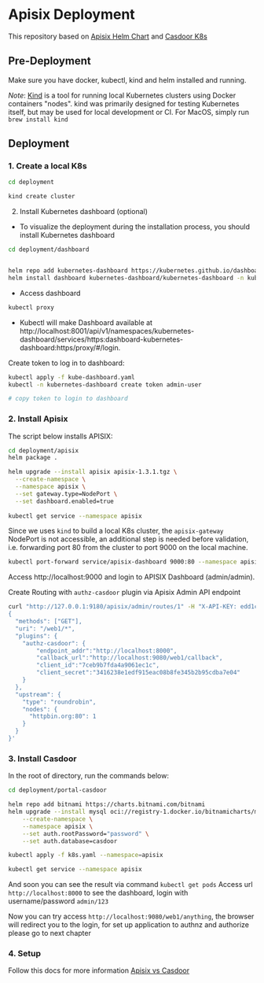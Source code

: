 # Apisix Deployment

This repository based on [Apisix Helm Chart](https://github.com/apache/apisix-helm-chart) and [Casdoor K8s](https://raw.githubusercontent.com/casdoor/casdoor/master/k8s.yaml)

## Pre-Deployment
Make sure you have docker, kubectl, kind and helm installed and running.

*Note*: [Kind](https://kind.sigs.k8s.io/) is a tool for running local Kubernetes clusters using Docker containers "nodes". kind was primarily designed for testing Kubernetes itself, but may be used for local development or CI.
For MacOS, simply run `brew install kind`

## Deployment
### 1. Create a local K8s

```bash
cd deployment

kind create cluster
```

2. Install Kubernetes dashboard (optional)
- To visualize the deployment during the installation process, you should install Kubernetes dashboard

```bash
cd deployment/dashboard


helm repo add kubernetes-dashboard https://kubernetes.github.io/dashboard/
helm install dashboard kubernetes-dashboard/kubernetes-dashboard -n kubernetes-dashboard --create-namespace
```

- Access dashboard

```bash
kubectl proxy
```

- Kubectl will make Dashboard available at http://localhost:8001/api/v1/namespaces/kubernetes-dashboard/services/https:dashboard-kubernetes-dashboard:https/proxy/#/login.

Create token to log in to dashboard:

```bash
kubectl apply -f kube-dashboard.yaml
kubectl -n kubernetes-dashboard create token admin-user

# copy token to login to dashboard
```

### 2. Install Apisix
The script below installs APISIX:


```bash
cd deployment/apisix
helm package .

helm upgrade --install apisix apisix-1.3.1.tgz \
  --create-namespace \
  --namespace apisix \
  --set gateway.type=NodePort \
  --set dashboard.enabled=true
  
kubectl get service --namespace apisix
```

Since we uses `kind` to build a local K8s cluster, the `apisix-gateway` NodePort is not accessible, an additional step is needed before validation, i.e. forwarding port 80 from the cluster to port 9000 on the local machine.

```bash
kubectl port-forward service/apisix-dashboard 9000:80 --namespace apisix
```

Access http://localhost:9000 and login to APISIX Dashboard (admin/admin).

Create Routing with `authz-casdoor` plugin via Apisix Admin API endpoint
```bash
curl "http://127.0.0.1:9180/apisix/admin/routes/1" -H "X-API-KEY: edd1c9f034335f136f87ad84b625c8f1" -X PUT -d '
{
  "methods": ["GET"],
  "uri": "/web1/*",
  "plugins": {
    "authz-casdoor": {
        "endpoint_addr":"http://localhost:8000",
        "callback_url":"http://localhost:9080/web1/callback",
        "client_id":"7ceb9b7fda4a9061ec1c",
        "client_secret":"3416238e1edf915eac08b8fe345b2b95cdba7e04"
    }
  },
  "upstream": {
    "type": "roundrobin",
    "nodes": {
      "httpbin.org:80": 1
    }
  }
}'
```

### 3. Install Casdoor
In the root of directory, run the commands below:
```bash
cd deployment/portal-casdoor

helm repo add bitnami https://charts.bitnami.com/bitnami
helm upgrade --install mysql oci://registry-1.docker.io/bitnamicharts/mysql \
    --create-namespace \
    --namespace apisix \
    --set auth.rootPassword="password" \
    --set auth.database=casdoor

kubectl apply -f k8s.yaml --namespace=apisix

kubectl get service --namespace apisix
```

And soon you can see the result via command `kubectl get pods`
Access url `http://localhost:8000` to see the dashboard, login with username/password `admin/123`

Now you can try access `http://localhost:9080/web1/anything`, the browser will redirect you to the login, for set up application to authnz and authorize please go to next chapter

### 4. Setup
Follow this docs for more information [Apisix vs Casdoor](https://confluence.zalopay.vn/display/ZTM/%5BPCT-CE%5D+Apisix+integrate+with+Casdoor)
